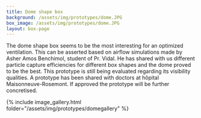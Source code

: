 ```yaml
---
title: Dome shape box
background: /assets/img/prototypes/dome.JPG
box_image: /assets/img/prototypes/dome.JPG
layout: box-page
---
```


The dome shape box seems to be the most interesting for an optimized ventilation. This can be asserted based on airflow simulations made by Asher Amos Benchimol, student of Pr. Vidal. He has shared with us different particle capture efficiencies for different box shapes and the dome proved to be the best. This prototype is still being evaluated regarding its visibility qualities. A prototype has been shared with doctors at hôpital Maisonneuve-Rosemont. If approved the prototype will be further concretised.

{% include image_gallery.html folder="/assets/img/prototypes/domegallery" %}